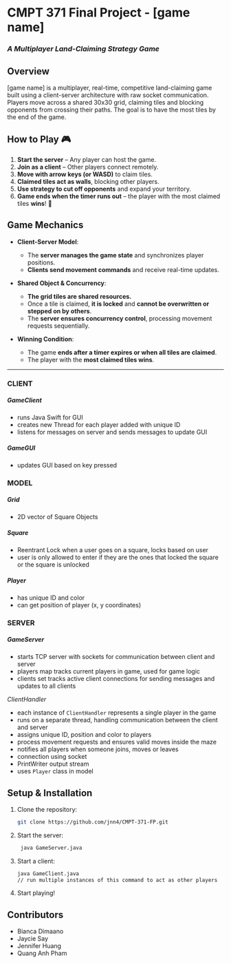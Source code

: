 # **CMPT 371 Final Project - [game name]**  

### *A Multiplayer Land-Claiming Strategy Game*  

## **Overview**  
[game name] is a multiplayer, real-time, competitive land-claiming game built using a client-server architecture with raw socket communication. Players move across a shared 30x30 grid, claiming tiles and blocking opponents from crossing their paths. The goal is to have the most tiles by the end of the game.  

## **How to Play** 🎮 
1. **Start the server** – Any player can host the game.  
2. **Join as a client** – Other players connect remotely.  
3. **Move with arrow keys (or WASD)** to claim tiles.  
4. **Claimed tiles act as walls**, blocking other players.  
5. **Use strategy to cut off opponents** and expand your territory.  
6. **Game ends when the timer runs out** – the player with the most claimed tiles **wins**! 🥳


## **Game Mechanics**  
- **Client-Server Model**:  
  - The **server manages the game state** and synchronizes player positions.  
  - **Clients send movement commands** and receive real-time updates.  

- **Shared Object & Concurrency**:  
  - **The grid tiles are shared resources.**  
  - Once a tile is claimed, **it is locked** and **cannot be overwritten or stepped on by others**.  
  - The **server ensures concurrency control**, processing movement requests sequentially.  

- **Winning Condition**:  
  - The game **ends after a timer expires or when all tiles are claimed**.  
  - The player with the **most claimed tiles wins**.  
---
### CLIENT
##### GameClient
- runs Java Swift for GUI
- creates new Thread for each player added with unique ID
- listens for messages on server and sends messages to update GUI

##### GameGUI
- updates GUI based on key pressed
### MODEL
##### Grid
- 2D vector of Square Objects
##### Square
- Reentrant Lock when a user goes on a square, locks based on user
- user is only allowed to enter if they are the ones that locked the square or the square is unlocked
##### Player
- has unique ID and color
- can get position of player (x, y coordinates)
### SERVER
##### GameServer
- starts TCP server with sockets for communication between client and server 
- players map tracks current players in game, used for game logic
- clients set tracks active client connections for sending messages and updates to all clients

*ClientHandler*
- each instance of `ClientHandler` represents a single player in the game
- runs on a separate thread, handling communication between the client and server
- assigns unique ID, position and color to players
- process movement requests and ensures valid moves inside the maze
- notifies all players when someone joins, moves or leaves
- connection using socket
- PrintWriter output stream
- uses `Player` class in model

## **Setup & Installation**  
1. Clone the repository:  
   ```sh
   git clone https://github.com/jnn4/CMPT-371-FP.git
   ```  
2. Start the server:  
   ```sh
    java GameServer.java
   ```  
3. Start a client:  
   ```sh
   java GameClient.java 
   // run multiple instances of this command to act as other players
   
4. Start playing!


## **Contributors**  
- Bianca Dimaano
- Jaycie Say
- Jennifer Huang 
- Quang Anh Pham
